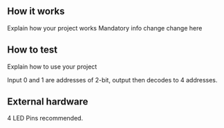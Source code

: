 <!---

This file is used to generate your project datasheet. Please fill in the information below and delete any unused
sections.

You can also include images in this folder and reference them in the markdown. Each image must be less than
512 kb in size, and the combined size of all images must be less than 1 MB.
-->

## How it works

Explain how your project works
Mandatory info change change here

## How to test

Explain how to use your project

Input 0 and 1 are addresses of 2-bit, output then decodes to 4 addresses.

## External hardware

4 LED Pins recommended.

